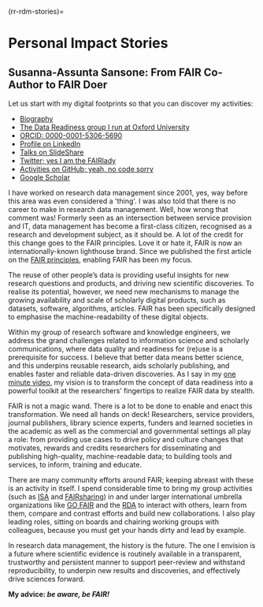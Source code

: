(rr-rdm-stories)=
# Personal Impact Stories

## Susanna-Assunta Sansone: From FAIR Co-Author to FAIR Doer

Let us start with my digital footprints so that you can discover my activities:

- [Biography](https://www.eng.ox.ac.uk/people/susanna-assunta-sansone)
- [The Data Readiness group I run at Oxford University](https://sansonegroup.eng.ox.ac.uk)
- [ORCID: 0000-0001-5306-5690](https://orcid.org/0000-0001-5306-5690)
- [Profile on LinkedIn](https://uk.linkedin.com/in/sasansone)
- [Talks on SlideShare](https://www.slideshare.net/SusannaSansone)
- [Twitter; yes I am the FAIRlady](https://twitter.com/SusannaASansone)
- [Activities on GitHub; yeah, no code sorry](https://github.com/SusannaSansone)
- [Google Scholar](https://scholar.google.co.uk/citations?user=gfJ8wsIAAAAJ&hl=en)

I have worked on research data management since 2001, yes, way before this area was even considered a 'thing'. I was also told that there is no career to make in research data management. Well, how wrong that comment was! Formerly seen as an intersection between service provision and IT, data management has become a first-class citizen, recognised as a research and development subject, as it should be. A lot of the credit for this change goes to the FAIR principles. Love it or hate it, FAIR is now an internationally-known lighthouse brand. Since we published the first article on the [FAIR principles](https://doi.org/10.1038/sdata.2016.18), enabling FAIR has been my focus.

The reuse of other people’s data is providing useful insights for new research questions and products, and driving new scientific discoveries. To realise its potential, however, we need new mechanisms to manage the growing availability and scale of scholarly digital products, such as datasets, software, algorithms, articles. FAIR has been specifically designed to emphasise the machine-readability of these digital objects.

Within my group of research software and knowledge engineers, we address the grand challenges related to information science and scholarly communications, where data quality and readiness for (re)use is a prerequisite for success. I believe that better data means better science, and this underpins reusable research, aids scholarly publishing, and enables faster and reliable data-driven discoveries. As I say in my [one minute video](https://youtu.be/3VDw7XIulIk), my vision is to transform the concept of data readiness into a powerful toolkit at the researchers’ fingertips to realize FAIR data by stealth.

FAIR is not a magic wand. There is a lot to be done to enable and enact this transformation. We need all hands on deck! Researchers, service providers, journal publishers, library science experts, funders and learned societies in the academic as well as the commercial and governmental settings all play a role: from providing use cases to drive policy and culture changes that motivates, rewards and credits researchers for disseminating and publishing high-quality, machine-readable data; to building tools and services, to inform, training and educate.

There are many community efforts around FAIR; keeping abreast with these is an activity in itself. I spend considerable time to bring my group activities (such as [ISA](https://isa-tools.org) and [FAIRsharing](https://fairsharing.org)) in and under larger international umbrella organizations like [GO FAIR](https://www.go-fair.org/implementation-networks/overview/fair-strepo) and the [RDA](http://dx.doi.org/10.15497/RDA00030) to interact with others, learn from them, compare and contrast efforts and build new collaborations. I also play leading roles, sitting on boards and chairing working groups with colleagues, because you must get your hands dirty and lead by example.

In research data management, the history is the future. The one I envision is a future where scientific evidence is routinely available in a transparent, trustworthy and persistent manner to support peer-review and withstand reproducibility, to underpin new results and discoveries, and effectively drive sciences forward.

**My advice: _be aware, be FAIR!_**
